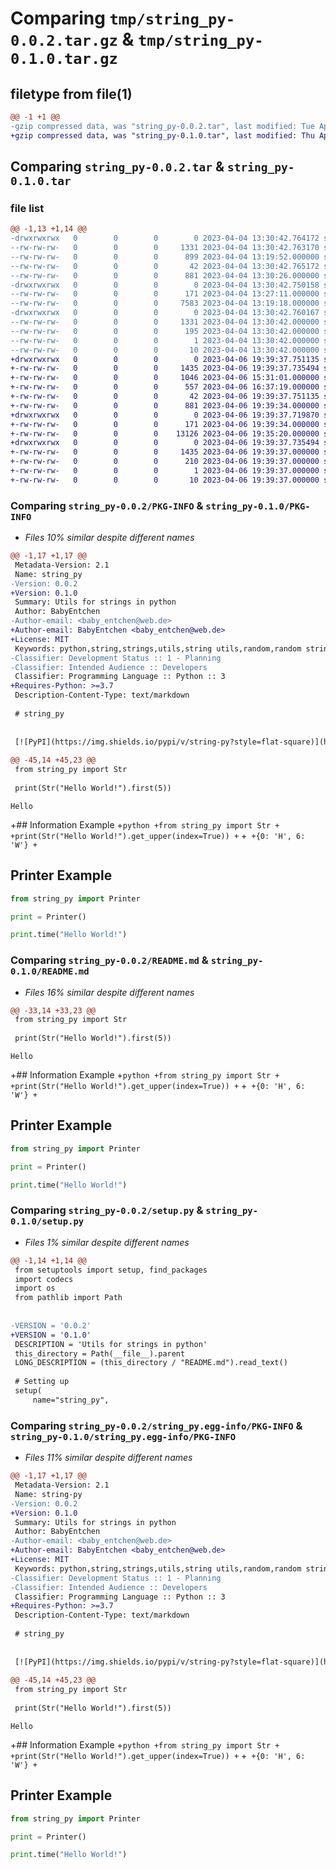 # Comparing `tmp/string_py-0.0.2.tar.gz` & `tmp/string_py-0.1.0.tar.gz`

## filetype from file(1)

```diff
@@ -1 +1 @@
-gzip compressed data, was "string_py-0.0.2.tar", last modified: Tue Apr  4 13:30:42 2023, max compression
+gzip compressed data, was "string_py-0.1.0.tar", last modified: Thu Apr  6 19:39:37 2023, max compression
```

## Comparing `string_py-0.0.2.tar` & `string_py-0.1.0.tar`

### file list

```diff
@@ -1,13 +1,14 @@
-drwxrwxrwx   0        0        0        0 2023-04-04 13:30:42.764172 string_py-0.0.2/
--rw-rw-rw-   0        0        0     1331 2023-04-04 13:30:42.763170 string_py-0.0.2/PKG-INFO
--rw-rw-rw-   0        0        0      899 2023-04-04 13:19:52.000000 string_py-0.0.2/README.md
--rw-rw-rw-   0        0        0       42 2023-04-04 13:30:42.765172 string_py-0.0.2/setup.cfg
--rw-rw-rw-   0        0        0      881 2023-04-04 13:30:26.000000 string_py-0.0.2/setup.py
-drwxrwxrwx   0        0        0        0 2023-04-04 13:30:42.750158 string_py-0.0.2/string_py/
--rw-rw-rw-   0        0        0      171 2023-04-04 13:27:11.000000 string_py-0.0.2/string_py/__init__.py
--rw-rw-rw-   0        0        0     7583 2023-04-04 13:19:18.000000 string_py-0.0.2/string_py/string_py.py
-drwxrwxrwx   0        0        0        0 2023-04-04 13:30:42.760167 string_py-0.0.2/string_py.egg-info/
--rw-rw-rw-   0        0        0     1331 2023-04-04 13:30:42.000000 string_py-0.0.2/string_py.egg-info/PKG-INFO
--rw-rw-rw-   0        0        0      195 2023-04-04 13:30:42.000000 string_py-0.0.2/string_py.egg-info/SOURCES.txt
--rw-rw-rw-   0        0        0        1 2023-04-04 13:30:42.000000 string_py-0.0.2/string_py.egg-info/dependency_links.txt
--rw-rw-rw-   0        0        0       10 2023-04-04 13:30:42.000000 string_py-0.0.2/string_py.egg-info/top_level.txt
+drwxrwxrwx   0        0        0        0 2023-04-06 19:39:37.751135 string_py-0.1.0/
+-rw-rw-rw-   0        0        0     1435 2023-04-06 19:39:37.735494 string_py-0.1.0/PKG-INFO
+-rw-rw-rw-   0        0        0     1046 2023-04-06 15:31:01.000000 string_py-0.1.0/README.md
+-rw-rw-rw-   0        0        0      557 2023-04-06 16:37:19.000000 string_py-0.1.0/pyproject.toml
+-rw-rw-rw-   0        0        0       42 2023-04-06 19:39:37.751135 string_py-0.1.0/setup.cfg
+-rw-rw-rw-   0        0        0      881 2023-04-06 19:39:34.000000 string_py-0.1.0/setup.py
+drwxrwxrwx   0        0        0        0 2023-04-06 19:39:37.719870 string_py-0.1.0/string_py/
+-rw-rw-rw-   0        0        0      171 2023-04-06 19:39:34.000000 string_py-0.1.0/string_py/__init__.py
+-rw-rw-rw-   0        0        0    13126 2023-04-06 19:35:20.000000 string_py-0.1.0/string_py/string_py.py
+drwxrwxrwx   0        0        0        0 2023-04-06 19:39:37.735494 string_py-0.1.0/string_py.egg-info/
+-rw-rw-rw-   0        0        0     1435 2023-04-06 19:39:37.000000 string_py-0.1.0/string_py.egg-info/PKG-INFO
+-rw-rw-rw-   0        0        0      210 2023-04-06 19:39:37.000000 string_py-0.1.0/string_py.egg-info/SOURCES.txt
+-rw-rw-rw-   0        0        0        1 2023-04-06 19:39:37.000000 string_py-0.1.0/string_py.egg-info/dependency_links.txt
+-rw-rw-rw-   0        0        0       10 2023-04-06 19:39:37.000000 string_py-0.1.0/string_py.egg-info/top_level.txt
```

### Comparing `string_py-0.0.2/PKG-INFO` & `string_py-0.1.0/PKG-INFO`

 * *Files 10% similar despite different names*

```diff
@@ -1,17 +1,17 @@
 Metadata-Version: 2.1
 Name: string_py
-Version: 0.0.2
+Version: 0.1.0
 Summary: Utils for strings in python
 Author: BabyEntchen
-Author-email: <baby_entchen@web.de>
+Author-email: BabyEntchen <baby_entchen@web.de>
+License: MIT
 Keywords: python,string,strings,utils,string utils,random,random strings,formatting,formatter
-Classifier: Development Status :: 1 - Planning
-Classifier: Intended Audience :: Developers
 Classifier: Programming Language :: Python :: 3
+Requires-Python: >=3.7
 Description-Content-Type: text/markdown
 
 # string_py
 
 
 [![PyPI](https://img.shields.io/pypi/v/string-py?style=flat-square)](https://pypi.org/project/string-py/)
 
@@ -45,14 +45,23 @@
 from string_py import Str
 
 print(Str("Hello World!").first(5))
 ```
 ```
 Hello
 ```
+## Information Example
+```python
+from string_py import Str
+
+print(Str("Hello World!").get_upper(index=True))
+```
+```
+{0: 'H', 6: 'W'}
+```
 ## Printer Example
 ```python
 from string_py import Printer
 
 print = Printer()
 
 print.time("Hello World!")
```

### Comparing `string_py-0.0.2/README.md` & `string_py-0.1.0/README.md`

 * *Files 16% similar despite different names*

```diff
@@ -33,14 +33,23 @@
 from string_py import Str
 
 print(Str("Hello World!").first(5))
 ```
 ```
 Hello
 ```
+## Information Example
+```python
+from string_py import Str
+
+print(Str("Hello World!").get_upper(index=True))
+```
+```
+{0: 'H', 6: 'W'}
+```
 ## Printer Example
 ```python
 from string_py import Printer
 
 print = Printer()
 
 print.time("Hello World!")
```

### Comparing `string_py-0.0.2/setup.py` & `string_py-0.1.0/setup.py`

 * *Files 1% similar despite different names*

```diff
@@ -1,14 +1,14 @@
 from setuptools import setup, find_packages
 import codecs
 import os
 from pathlib import Path
 
 
-VERSION = '0.0.2'
+VERSION = '0.1.0'
 DESCRIPTION = 'Utils for strings in python'
 this_directory = Path(__file__).parent
 LONG_DESCRIPTION = (this_directory / "README.md").read_text()
 
 # Setting up
 setup(
     name="string_py",
```

### Comparing `string_py-0.0.2/string_py.egg-info/PKG-INFO` & `string_py-0.1.0/string_py.egg-info/PKG-INFO`

 * *Files 11% similar despite different names*

```diff
@@ -1,17 +1,17 @@
 Metadata-Version: 2.1
 Name: string-py
-Version: 0.0.2
+Version: 0.1.0
 Summary: Utils for strings in python
 Author: BabyEntchen
-Author-email: <baby_entchen@web.de>
+Author-email: BabyEntchen <baby_entchen@web.de>
+License: MIT
 Keywords: python,string,strings,utils,string utils,random,random strings,formatting,formatter
-Classifier: Development Status :: 1 - Planning
-Classifier: Intended Audience :: Developers
 Classifier: Programming Language :: Python :: 3
+Requires-Python: >=3.7
 Description-Content-Type: text/markdown
 
 # string_py
 
 
 [![PyPI](https://img.shields.io/pypi/v/string-py?style=flat-square)](https://pypi.org/project/string-py/)
 
@@ -45,14 +45,23 @@
 from string_py import Str
 
 print(Str("Hello World!").first(5))
 ```
 ```
 Hello
 ```
+## Information Example
+```python
+from string_py import Str
+
+print(Str("Hello World!").get_upper(index=True))
+```
+```
+{0: 'H', 6: 'W'}
+```
 ## Printer Example
 ```python
 from string_py import Printer
 
 print = Printer()
 
 print.time("Hello World!")
```


